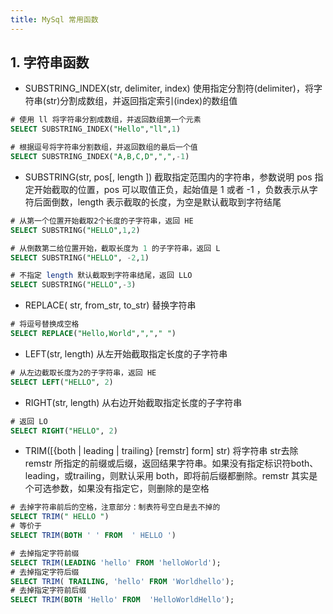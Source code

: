 ```yaml
---
title: MySql 常用函数
---
```


## 1. 字符串函数
- SUBSTRING_INDEX(str, delimiter, index)  使用指定分割符(delimiter)，将字符串(str)分割成数组，并返回指定索引(index)的数组值
```sql
# 使用 ll 将字符串分割成数组，并返回数组第一个元素
SELECT SUBSTRING_INDEX("Hello","ll",1) 

# 根据逗号将字符串分割数组，并返回数组的最后一个值
SELECT SUBSTRING_INDEX("A,B,C,D",",",-1)
```
- SUBSTRING(str, pos[, length ]) 截取指定范围内的字符串，参数说明 pos 指定开始截取的位置，pos 可以取值正负，起始值是 1 或者 -1 ，负数表示从字符后面倒数，length 表示截取的长度，为空是默认截取到字符结尾
```sql
# 从第一个位置开始截取2个长度的子字符串，返回 HE
SELECT SUBSTRING("HELLO",1,2)

# 从倒数第二给位置开始，截取长度为 1 的子字符串，返回 L
SELECT SUBSTRING("HELLO", -2,1)

# 不指定 length 默认截取到字符串结尾，返回 LLO
SELECT SUBSTRING("HELLO",-3)
```
- REPLACE( str, from_str, to_str) 替换字符串
```sql
# 将逗号替换成空格
SELECT REPLACE("Hello,World",","," ")
```
- LEFT(str, length) 从左开始截取指定长度的子字符串
```sql
# 从左边截取长度为2的子字符串，返回 HE
SELECT LEFT("HELLO", 2)
```
- RIGHT(str, length) 从右边开始截取指定长度的子字符串
```sql
# 返回 LO
SELECT RIGHT("HELLO", 2)
```
- TRIM([{both | leading | trailing} [remstr] form] str) 将字符串 str去除 remstr 所指定的前缀或后缀，返回结果字符串。如果没有指定标识符both、leading，或trailing，则默认采用 both，即将前后缀都删除。remstr 其实是个可选参数，如果没有指定它，则删除的是空格
```sql
# 去掉字符串前后的空格，注意部分：制表符号空白是去不掉的
SELECT TRIM(" HELLO ")
# 等价于
SELECT TRIM(BOTH ' ' FROM  ' HELLO ')

# 去掉指定字符前缀
SELECT TRIM(LEADING 'hello' FROM 'helloWorld');
# 去掉指定字符后缀
SELECT TRIM( TRAILING, 'hello' FROM 'Worldhello');
# 去掉指定字符前后缀
SELECT TRIM(BOTH 'Hello' FROM  'HelloWorldHello');
```
